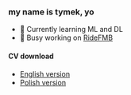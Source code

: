 ### my name is tymek, yo

 - 🌱 Currently learning ML and DL <br>
 - 🔭 Busy working on [RideFMB](https://github.com/tymsoncyferki/RideFMB) <br>

#### CV download
 - [English version](https://github.com/tymsoncyferki/tymsoncyferki/raw/main/files/CV_Tymoteusz_Urban.pdf)
 - [Polish version]()
